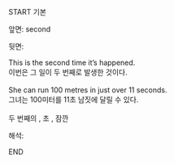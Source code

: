 START
기본

앞면:
second


뒷면:
<div>This is the second time it’s happened. </div><div>이번은 그 일이 두 번째로 발생한 것이다.</div><div><br></div><div><div>She can run 100 metres in just over 11 seconds. </div><div>그녀는 100미터를 11초 남짓에 달릴 수 있다.</div></div><div><br></div><div>두 번째의 , 초 , 잠깐</div>


해석:
<!--ID: 1746614454623-->
END